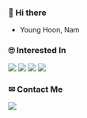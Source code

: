### 👋 Hi there 

<!--
**Nam-Younghoon/Nam-Younghoon** is a ✨ _special_ ✨ repository because its `README.md` (this file) appears on your GitHub profile.

Here are some ideas to get you started:

- 🔭 I’m currently working on ...
- 🌱 I’m currently learning ...
- 👯 I’m looking to collaborate on ...
- 🤔 I’m looking for help with ...
- 💬 Ask me about ...
- 📫 How to reach me: ...
- 😄 Pronouns: ...
- ⚡ Fun fact: ...
-->

  <ul>
  <li> Young Hoon, Nam </li>
  </ul>
  
  ### 🙄 Interested In
  <span><img src="https://img.shields.io/badge/Python-3776AB?style=for-the-badge&logo=Python&logoColor=white"></span>
  <span><img src="https://img.shields.io/badge/django-092E20?style=for-the-badge&logo=django&logoColor=white"></span>
  <span><img src="https://img.shields.io/badge/Android-34A853?style=for-the-badge&logo=Android&logoColor=white"></span>
  <span><img src="https://img.shields.io/badge/Flutter-02569B?style=for-the-badge&logo=Flutter&logoColor=white"></span>
  

  ### ✉ Contact Me
  <a href="mailto:huny3410@gmail.com" target="_blank">
    <img src="https://img.shields.io/badge/Gmail-EA4335?style=for-the-badge&logo=Gmail&logoColor=white">
  </a>
  
